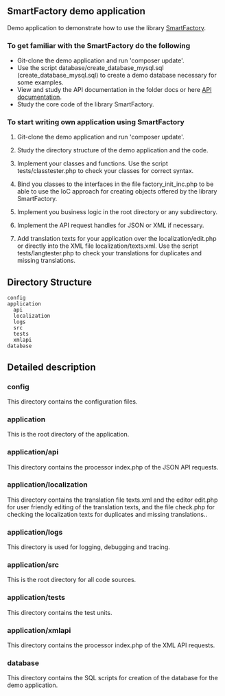 ## SmartFactory demo application

Demo application to demonstrate how to use the library [SmartFactory](https://github.com/oschildt/SmartFactory).

### To get familiar with the SmartFactory do the following

- Git-clone the demo application and run 'composer update'.
- Use the script database/create_database_mysql.sql (create_database_mysql.sql) to create a demo database necessary for some examples.
- View and study the API documentation in the folder docs or here [API documentation](http://php-smart-factory.org/docs/).
- Study the core code of the library SmartFactory.

### To start writing own application using SmartFactory

1. Git-clone the demo application and run 'composer update'.

2. Study the directory structure of the demo application and the code.

3. Implement your classes and functions. Use the script tests/classtester.php to check your classes for correct syntax.

4. Bind you classes to the interfaces in the file factory_init_inc.php to be able to use the IoC approach for creating objects offered by the library SmartFactory.

5. Implement you business logic in the root directory or any subdirectory. 

7. Implement the API request handles for JSON or XML if necessary.

8. Add translation texts for your application over the localization/edit.php or directly into the XML file localization/texts.xml.  Use the script tests/langtester.php to check your translations for duplicates and missing translations.

## Directory Structure 

```
config
application
  api
  localization
  logs
  src
  tests
  xmlapi
database
```

## Detailed description

### config
This directory contains the configuration files.

### application
This is the root directory of the application.

### application/api
This directory contains the processor index.php of the JSON API requests.

### application/localization
This directory contains the translation file texts.xml and the editor edit.php for user friendly editing of the translation texts, and the file check.php for checking the localization texts for duplicates and missing translations..

### application/logs
This directory is used for logging, debugging and tracing.

### application/src
This is the root directory for all code sources. 

### application/tests
This directory contains the test units.

### application/xmlapi
This directory contains the processor index.php of the XML API requests.

### database
This directory contains the SQL scripts for creation of the database for the demo application.





